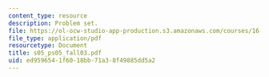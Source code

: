 ```yaml
---
content_type: resource
description: Problem set.
file: https://ol-ocw-studio-app-production.s3.amazonaws.com/courses/16-01-unified-engineering-i-ii-iii-iv-fall-2005-spring-2006/ed9596541f6018bb71a38f49885dd5a2_s05_ps05_fall03.pdf
file_type: application/pdf
resourcetype: Document
title: s05_ps05_fall03.pdf
uid: ed959654-1f60-18bb-71a3-8f49885dd5a2
---
```


